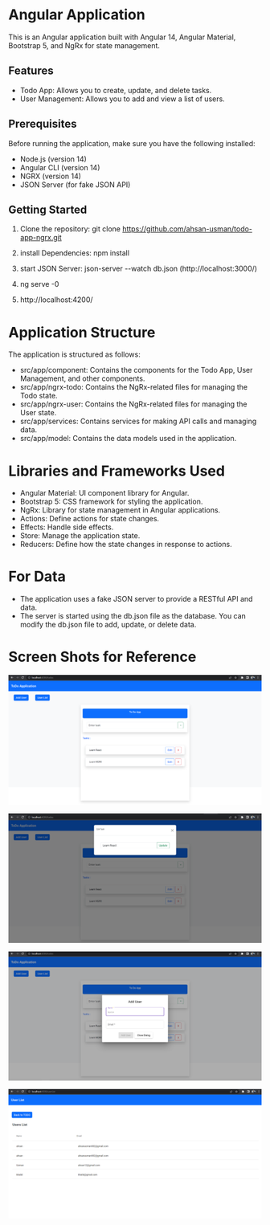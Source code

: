 # Angular Application

This is an Angular application built with Angular 14, Angular Material, Bootstrap 5, and NgRx for state management.

## Features

- Todo App: Allows you to create, update, and delete tasks.
- User Management: Allows you to add and view a list of users.

## Prerequisites

Before running the application, make sure you have the following installed:

- Node.js (version 14)
- Angular CLI (version 14)
- NGRX (version 14)
- JSON Server (for fake JSON API)

## Getting Started

1. Clone the repository:
   git clone https://github.com/ahsan-usman/todo-app-ngrx.git

2. install Dependencies:
   npm install

3. start JSON Server:
   json-server --watch db.json (http://localhost:3000/)

4. ng serve -0

5. http://localhost:4200/

# Application Structure

The application is structured as follows:

- src/app/component: Contains the components for the Todo App, User Management, and other components.
- src/app/ngrx-todo: Contains the NgRx-related files for managing the Todo state.
- src/app/ngrx-user: Contains the NgRx-related files for managing the User state.
- src/app/services: Contains services for making API calls and managing data.
- src/app/model: Contains the data models used in the application.

# Libraries and Frameworks Used

- Angular Material: UI component library for Angular.
- Bootstrap 5: CSS framework for styling the application.
- NgRx: Library for state management in Angular applications.
- Actions: Define actions for state changes.
- Effects: Handle side effects.
- Store: Manage the application state.
- Reducers: Define how the state changes in response to actions.

# For Data

- The application uses a fake JSON server to provide a RESTful API and data.
- The server is started using the db.json file as the database. You can modify the db.json file to add, update, or delete data.

# Screen Shots for Reference

![My Image](src/assets/1.png)

![My Image](src/assets/2.png)

![My Image](src/assets/3.png)

![My Image](src/assets/4.png)
